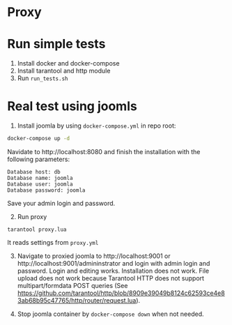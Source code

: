 # Proxy

# Run simple tests

1. Install docker and docker-compose
2. Install tarantool and http module
3. Run `run_tests.sh`

# Real test using joomls

1. Install joomla by using `docker-compose.yml` in repo root:
```bash
docker-compose up -d
```
Navidate to http://localhost:8080 and finish the installation with the following parameters:
```
Database host: db
Database name: joomla
Database user: joomla
Database password: joomla
```
Save your admin login and password.

2. Run proxy
```
tarantool proxy.lua
```
It reads settings from `proxy.yml`

3. Navigate to proxied joomla to http://localhost:9001 or http://localhost:9001/admininstrator and login with admin login and password. Login and editing works. Installation does not work. File upload does not work because Tarantool HTTP does not support multipart/formdata POST queries (See https://github.com/tarantool/http/blob/8909e39049b8124c62593ce4e83ab68b95c47765/http/router/request.lua).

3. Stop joomla container by `docker-compose down` when not needed.
